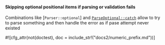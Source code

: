#### Skipping optional positional items if parsing or validation fails

Combinations like [`Parser::optional`] and
[`ParseOptional::catch`](crate::parsers::ParseOptional::catch) allow to try to parse something
and then handle the error as if pase attempt never existed

#![cfg_attr(not(doctest), doc = include_str!("docs2/numeric_prefix.md"))]
